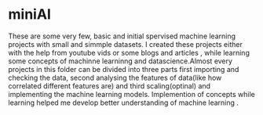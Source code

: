 # miniAI 
These are some very few, basic and initial spervised machine learning projects with small and simmple datasets. I created these projects either with the help from youtube vids or some blogs and articles , while learning some  concepts of machinne learninng and datascience.Almost every projects in this folder can be divided into three parts 
first importing and checking the data, second analysing the features of data(like how correlated different features are) and third scaling(optinal) and implementing the machine learning models. Implemention of concepts while learning helped me develop better understanding of machine learning . 

